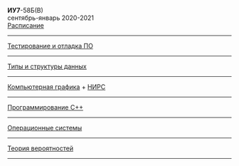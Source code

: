 **ИУ7**-58Б(В) \
сентябрь-январь 2020-2021 \
[Расписание](https://www.isot.bmstu.ru/a0x/documents/2edu/shedules/2020-2021/iu7-48-58-68-78-88-2.pdf)

____________________________________
[Тестирование и отладка ПО](3sem/testing_and_debugging.md)
____________________________________
[Типы и структуры данных](3sem/data_types_and_structures.md)
____________________________________
[Компьютерная графика](3sem/computer_graphics.md) + [НИРС](3sem/computer_graphics_nirs.md)
____________________________________
[Программирование C++](3sem/cpp.md)
____________________________________
[Операционные системы](3sem/os.md)
____________________________________
[Теория вероятностей](3sem/tv.md)
____________________________________
